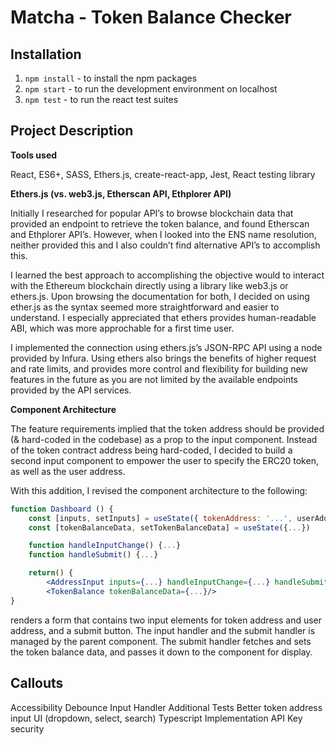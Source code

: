 # Matcha - Token Balance Checker

## Installation

1. `npm install` - to install the npm packages
2. `npm start` - to run the development environment on localhost
3. `npm test` - to run the react test suites

## Project Description
**Tools used** 

React, ES6+, SASS, Ethers.js, create-react-app, Jest, React testing library

**Ethers.js (vs. web3.js, Etherscan API, Ethplorer API)**

Initially I researched for popular API’s to browse blockchain data that provided an endpoint to retrieve the token balance, and found Etherscan and Ethplorer API’s. However, when I looked into the ENS name resolution, neither provided this and I also couldn’t find alternative API’s to accomplish this.

I learned the best approach to accomplishing the objective would to interact with the Ethereum blockchain directly using a library like web3.js or ethers.js. Upon browsing the documentation for both, I decided on using ether.js as the syntax seemed more straightforward and easier to understand. I especially appreciated that ethers provides human-readable ABI, which was more approchable for a first time user. 

I implemented the connection using ethers.js’s JSON-RPC API using a node provided by Infura. Using ethers also brings the benefits of higher request and rate limits, and provides more control and flexibility for building new features in the future as you are not limited by the available endpoints provided by the API services.

**Component Architecture**

The feature requirements implied that the token address should be provided (& hard-coded in the codebase) as a prop to the input component. Instead of the token contract address being hard-coded, I decided to build a second input component to empower the user to specify the ERC20 token, as well as the user address.

With this addition, I revised the component architecture to the following:

```jsx
function Dashboard () {
	const [inputs, setInputs] = useState({ tokenAddress: '...', userAddress'...'})
	const [tokenBalanceData, setTokenBalanceData] = useState({...})

	function handleInputChange() {...}
	function handleSubmit() {...}

	return() {
		<AddressInput inputs={...} handleInputChange={...} handleSubmit={...}/>
		<TokenBalance tokenBalanceData={...}/>
}
```

<AddressInput /> renders a form that contains two input elements for token address and user address, and a submit button. The input handler and the submit handler is managed by the parent <Dashboard/> component. The submit handler fetches and sets the token balance data, and passes it down to the <TokenBalance/> component for display.


## Callouts

Accessibility
Debounce Input Handler
Additional Tests
Better token address input UI (dropdown, select, search)
Typescript Implementation
API Key security